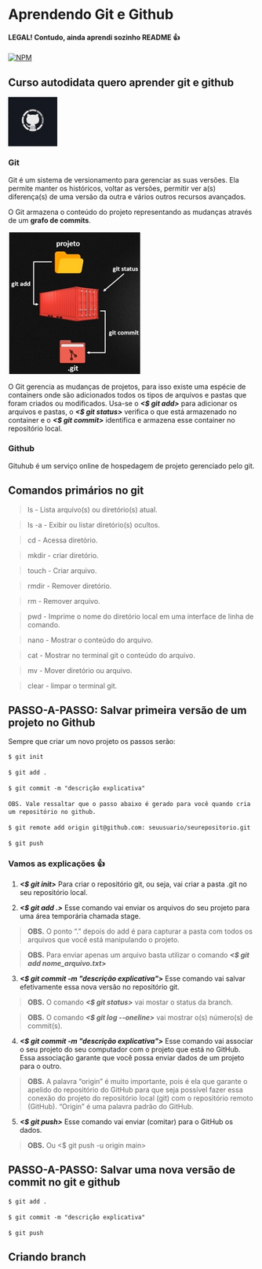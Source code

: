 # Aprendendo Git e Github 
#### LEGAL! Contudo, ainda aprendi sozinho README :+1:
[![NPM](https://img.shields.io/npm/l/react)](https://github.com/Daniel-Penelva/exemplo-readme/blob/main/LICENCE)

## Curso autodidata quero aprender git e github 
<img src="https://github.com/Daniel-Penelva/aulagithub/blob/main/image/github-cat.gif" width="100px" height="100px" align="middle"> 

### Git
Git é um sistema de versionamento para gerenciar as suas versões. Ela permite manter os históricos, voltar as versões, permitir ver a(s) diferença(s) de uma versão da outra e vários outros recursos avançados.

O Git armazena o conteúdo do projeto representando as mudanças através de um **grafo de commits**.

![imagem_github](https://github.com/Daniel-Penelva/aulagithub/blob/main/image/estrutura-git.jpg)

O Git gerencia as mudanças de projetos, para isso existe uma espécie de containers onde são adicionados todos os tipos de arquivos e pastas que foram criados ou modificados. Usa-se o **_<$ git add>_** para adicionar os arquivos e pastas, o **_<$ git status>_** verifica o que está armazenado no container e o **_<$ git commit>_** identifica e armazena esse container no repositório local. 

### Github 
Gituhub é um serviço online de hospedagem de projeto gerenciado pelo git.

## Comandos primários no git

> ls - Lista arquivo(s) ou diretório(s) atual.

> ls -a - Exibir ou listar diretório(s) ocultos.

> cd - Acessa diretório.

> mkdir - criar diretório.

> touch - Criar arquivo.

> rmdir - Remover diretório.

> rm - Remover arquivo.

> pwd - Imprime o nome do diretório local em uma interface de linha de comando.

> nano - Mostrar o conteúdo do arquivo.

> cat - Mostrar no terminal git o conteúdo do arquivo.

> mv - Mover diretório ou arquivo.

> clear - limpar o terminal git.

## PASSO-A-PASSO: Salvar primeira versão de um projeto no Github

Sempre que criar um novo projeto os passos serão:
```
$ git init

$ git add .

$ git commit -m "descrição explicativa"

OBS. Vale ressaltar que o passo abaixo é gerado para você quando cria um repositório no github.

$ git remote add origin git@github.com: seuusuario/seurepositorio.git

$ git push
```
### Vamos as explicações :+1:
1. **_<$ git init>_** Para criar o repositório git, ou seja, vai criar a pasta .git no seu repositório local.

2. **_<$ git add .>_** Esse comando vai enviar os arquivos do seu projeto para uma área temporária chamada stage.

> **OBS.** O ponto “.” depois do add é para capturar a pasta com todos os arquivos que você está manipulando o projeto.

> **OBS.** Para enviar apenas um arquivo basta utilizar o comando **_<$ git add nome_arquivo.txt>_**

3. **_<$ git commit -m "descrição explicativa">_** Esse comando vai salvar efetivamente essa nova versão no repositório git.

> **OBS.** O comando **_<$ git status>_** vai mostar o status da branch.

> **OBS.** O comando **_<$ git log --oneline>_** vai mostrar o(s) número(s) de commit(s).

4. **_<$ git commit -m "descrição explicativa">_** Esse comando vai associar o seu projeto do seu computador com o projeto que está no GitHub. Essa associação garante que você possa enviar dados de um projeto para o outro.

> **OBS.** A palavra “origin” é muito importante, pois é ela que garante o apelido do repositório do GitHub para que seja possível fazer essa conexão do projeto do repositório local (git) com o repositório remoto (GitHub). “Origin” é uma palavra padrão do GitHub. 

5. **_<$ git push>_** Esse comando vai enviar (comitar) para o GitHub os dados.

> **OBS.** Ou <$ git push -u origin main>

## PASSO-A-PASSO: Salvar uma nova versão de commit no git e github
```
$ git add .

$ git commit -m "descrição explicativa"

$ git push
```

## Criando branch
